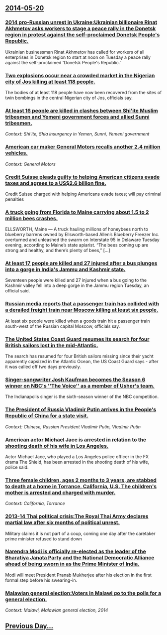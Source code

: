 ## [2014-05-20](/news/2014/05/20/index.md)

### [2014 pro-Russian unrest in Ukraine:Ukrainian billionaire Rinat Akhmetov asks workers to stage a peace rally in the Donetsk region in protest against the self-proclaimed Donetsk People's Republic. ](/news/2014/05/20/2014-pro-russian-unrest-in-ukraine-pukrainian-billionaire-rinat-akhmetov-asks-workers-to-stage-a-peace-rally-in-the-donetsk-region-in-protes.md)
Ukrainian businessman Rinat Akhmetov has called for workers of all enterprises in Donetsk region to start at noon on Tuesday a peace rally against the self-proclaimed &#39;Donetsk People&#39;s Republic.&#39;

### [Two explosions occur near a crowded market in the Nigerian city of Jos killing at least 118 people.  ](/news/2014/05/20/two-explosions-occur-near-a-crowded-market-in-the-nigerian-city-of-jos-killing-at-least-118-people.md)
The bodies of at least 118 people have now been recovered from the sites of twin bombings in the central Nigerian city of Jos, officials say.

### [At least 16 people are killed in clashes between Shi'ite Muslim tribesmen and Yemeni government forces and allied Sunni tribesmen. ](/news/2014/05/20/at-least-16-people-are-killed-in-clashes-between-shi-ite-muslim-tribesmen-and-yemeni-government-forces-and-allied-sunni-tribesmen.md)
_Context: Shi'ite, Shia insurgency in Yemen, Sunni, Yemeni government_

### [American car maker General Motors recalls another 2.4 million vehicles. ](/news/2014/05/20/american-car-maker-general-motors-recalls-another-2-4-million-vehicles.md)
_Context: General Motors_

### [Credit Suisse pleads guilty to helping American citizens evade taxes and agrees to a US$2.6&nbsp;billion fine. ](/news/2014/05/20/credit-suisse-pleads-guilty-to-helping-american-citizens-evade-taxes-and-agrees-to-a-us-2-6-nbsp-billion-fine.md)
Credit Suisse charged with helping Americans evade taxes; will pay criminal penalties

### [A truck going from Florida to Maine carrying about 1.5 to 2 million bees crashes.](/news/2014/05/20/a-truck-going-from-florida-to-maine-carrying-about-1-5-to-2-million-bees-crashes.md)
ELLSWORTH, Maine — A truck hauling millions of honeybees north to blueberry barrens owned by Ellsworth-based Allen’s Blueberry Freezer Inc. overturned and unleashed the swarm on Interstate 95 in Delaware Tuesday evening, according to Maine’s state apiarist. “The bees coming up are strong and healthy, and there’s plenty of bees,” [...]

### [At least 17 people are killed and 27 injured after a bus plunges into a gorge in India's Jammu and Kashmir state. ](/news/2014/05/20/at-least-17-people-are-killed-and-27-injured-after-a-bus-plunges-into-a-gorge-in-india-s-jammu-and-kashmir-state.md)
Seventeen people were killed and 27 injured when a bus going to the Kashmir valley fell into a deep gorge in the Jammu region Tuesday, an official said.

### [Russian media reports that a passenger train has collided with a derailed freight train near Moscow killing at least six people. ](/news/2014/05/20/russian-media-reports-that-a-passenger-train-has-collided-with-a-derailed-freight-train-near-moscow-killing-at-least-six-people.md)
At least six people were killed when a goods train hit a passenger train south-west of the Russian capital Moscow, officials say.

### [The United States Coast Guard resumes its search for four British sailors lost in the mid-Atlantic. ](/news/2014/05/20/the-united-states-coast-guard-resumes-its-search-for-four-british-sailors-lost-in-the-mid-atlantic.md)
The search has resumed for four British sailors missing since their yacht apparently capsized in the Atlantic Ocean, the US Coast Guard says - after it was called off two days previously.

### [Singer-songwriter Josh Kaufman becomes the Season 6 winner on NBC's ''The Voice'' as a member of Usher's team. ](/news/2014/05/20/singer-songwriter-josh-kaufman-becomes-the-season-6-winner-on-nbc-s-the-voice-as-a-member-of-usher-s-team.md)
The Indianapolis singer is the sixth-season winner of the NBC competition.

### [The President of Russia Vladimir Putin arrives in the People's Republic of China for a state visit. ](/news/2014/05/20/the-president-of-russia-vladimir-putin-arrives-in-the-people-s-republic-of-china-for-a-state-visit.md)
_Context: Chinese, Russian President Vladimir Putin, Vladimir Putin_

### [American actor Michael Jace is arrested in relation to the shooting death of his wife in Los Angeles. ](/news/2014/05/20/american-actor-michael-jace-is-arrested-in-relation-to-the-shooting-death-of-his-wife-in-los-angeles.md)
Actor Michael Jace, who played a Los Angeles police officer in the FX drama The Shield, has been arrested in the shooting death of his wife, police said.

### [Three female children, ages 2 months to 3 years, are stabbed to death at a home in Torrance, California, U.S. The children's mother is arrested and charged with murder. ](/news/2014/05/20/three-female-children-ages-2-months-to-3-years-are-stabbed-to-death-at-a-home-in-torrance-california-u-s-the-children-s-mother-is-arres.md)
_Context: California, Torrance_

### [2013-14 Thai political crisis:The Royal Thai Army declares martial law after six months of political unrest. ](/news/2014/05/20/2013a14-thai-political-crisis-pthe-royal-thai-army-declares-martial-law-after-six-months-of-political-unrest.md)
Military claims it is not part of a coup, coming one day after the caretaker prime minister refused to stand down

### [Narendra Modi is officially re-elected as the leader of the Bharatiya Janata Party and the National Democratic Alliance ahead of being sworn in as the Prime Minister of India. ](/news/2014/05/20/narendra-modi-is-officially-re-elected-as-the-leader-of-the-bharatiya-janata-party-and-the-national-democratic-alliance-ahead-of-being-sworn.md)
Modi will meet President Pranab Mukherjee after his election in the first formal step before his swearing-in.

### [Malawian general election:Voters in Malawi go to the polls for a general election. ](/news/2014/05/20/malawian-general-election-pvoters-in-malawi-go-to-the-polls-for-a-general-election.md)
_Context: Malawi, Malawian general election, 2014_

## [Previous Day...](/news/2014/05/19/index.md)

